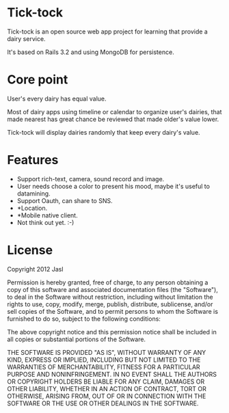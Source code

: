 Tick-tock
==========
Tick-tock is an open source web app project for learning that provide a dairy service.

It's based on Rails 3.2 and using MongoDB for persistence.

Core point
==========
User's every dairy has equal value.

Most of dairy apps using timeline or calendar to organize user's dairies, that made nearest has great chance be reviewed that made older's value lower.

Tick-tock will display dairies randomly that keep every dairy's value.

Features
==========
- Support rich-text, camera, sound record and image.
- User needs choose a color to present his mood, maybe it's useful to datamining.
- Support Oauth, can share to SNS.
- *Location.
- *Mobile native client.
- Not think out yet. :-)

License
==========
Copyright 2012 Jasl

Permission is hereby granted, free of charge, to any person obtaining
a copy of this software and associated documentation files (the
"Software"), to deal in the Software without restriction, including
without limitation the rights to use, copy, modify, merge, publish,
distribute, sublicense, and/or sell copies of the Software, and to
permit persons to whom the Software is furnished to do so, subject to
the following conditions:

The above copyright notice and this permission notice shall be
included in all copies or substantial portions of the Software.

THE SOFTWARE IS PROVIDED "AS IS", WITHOUT WARRANTY OF ANY KIND,
EXPRESS OR IMPLIED, INCLUDING BUT NOT LIMITED TO THE WARRANTIES OF
MERCHANTABILITY, FITNESS FOR A PARTICULAR PURPOSE AND
NONINFRINGEMENT. IN NO EVENT SHALL THE AUTHORS OR COPYRIGHT HOLDERS BE
LIABLE FOR ANY CLAIM, DAMAGES OR OTHER LIABILITY, WHETHER IN AN ACTION
OF CONTRACT, TORT OR OTHERWISE, ARISING FROM, OUT OF OR IN CONNECTION
WITH THE SOFTWARE OR THE USE OR OTHER DEALINGS IN THE SOFTWARE.

